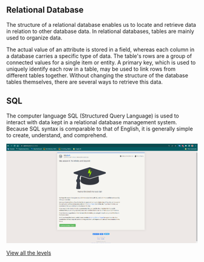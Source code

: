 ## Relational Database

The structure of a relational database enables us to locate and retrieve
data in relation to other database data. 
In relational databases, tables are mainly used to organize data.

The actual value of an attribute is stored in a field, whereas each column in a database carries a specific type of data.
 The table's rows are a group of connected values for a single item or entity.
 A primary key, which is used to uniquely identify each row in a table, may be used to link rows from different tables together.
 Without changing the structure of the database tables themselves, there are several ways to retrieve this data.


## SQL

The computer language SQL (Structured Query Language) is used to interact with data kept in a relational database management system.
 Because SQL syntax is comparable to that of English,
 it is generally simple to create, understand, and comprehend.


![final ](./assets/SQL/final.png)

[View all the levels ](./assets/SQL/all.md)